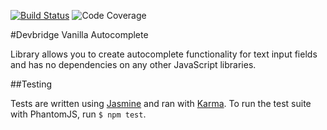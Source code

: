 [![Build Status](https://travis-ci.org/devbridge/Vanilla-Autocomplete.svg?branch=master)](https://travis-ci.org/devbridge/Vanilla-Autocomplete)
![Code Coverage](http://devbridge.github.io/Vanilla-Autocomplete/content/img/code-coverage.svg)

#Devbridge Vanilla Autocomplete

Library allows you to create autocomplete functionality for text input fields and has no dependencies on any other JavaScript libraries.

##Testing

Tests are written using [Jasmine] and ran with [Karma]. To run
the test suite with PhantomJS, run `$ npm test`.

<!-- section links -->

[Jasmine]: http://pivotal.github.com/jasmine/
[Karma]: http://karma-runner.github.io/